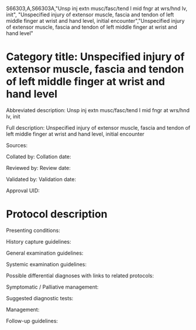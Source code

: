 S66303,A,S66303A,"Unsp inj extn musc/fasc/tend l mid fngr at wrs/hnd lv, init", "Unspecified injury of extensor muscle, fascia and tendon of left middle finger at wrist and hand level, initial encounter","Unspecified injury of extensor muscle, fascia and tendon of left middle finger at wrist and hand level"
# Category title: Unspecified injury of extensor muscle, fascia and tendon of left middle finger at wrist and hand level

Abbreviated description: Unsp inj extn musc/fasc/tend l mid fngr at wrs/hnd lv, init

Full description: Unspecified injury of extensor muscle, fascia and tendon of left middle finger at wrist and hand level, initial encounter

Sources:

Collated by:
Collation date:

Reviewed by:
Review date:

Validated by:
Validation date:

Approval UID:

# Protocol description

Presenting conditions:

History capture guidelines:

General examination guidelines:

Systemic examination guidelines:

Possible differential diagnoses with links to related protocols:

Symptomatic / Palliative management:

Suggested diagnostic tests:

Management:

Follow-up guidelines:
